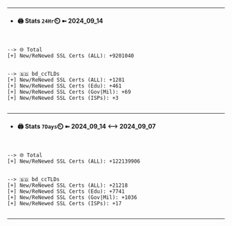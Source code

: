 

---
- #### 🖨️ **Stats** `24Hr`⏲️ ➼ 2024_09_14
```console


--> 🌐 Total
[+] New/ReNewed SSL Certs (ALL): +9201040


--> 🇧🇩 bd_ccTLDs
[+] New/ReNewed SSL Certs (ALL): +1281
[+] New/ReNewed SSL Certs (Edu): +461
[+] New/ReNewed SSL Certs (Gov|Mil): +69
[+] New/ReNewed SSL Certs (ISPs): +3


```

---
- #### 🖨️ **Stats** `7Days`⏲️ ➼ 2024_09_14 <--> 2024_09_07
```console


--> 🌐 Total
[+] New/ReNewed SSL Certs (ALL): +122139906


--> 🇧🇩 bd_ccTLDs
[+] New/ReNewed SSL Certs (ALL): +21218
[+] New/ReNewed SSL Certs (Edu): +7741
[+] New/ReNewed SSL Certs (Gov|Mil): +1036
[+] New/ReNewed SSL Certs (ISPs): +17


```

---

